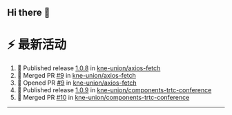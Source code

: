 ## Hi there 👋

<!--

**Here are some ideas to get you started:**

🙋‍♀️ A short introduction - what is your organization all about?
🌈 Contribution guidelines - how can the community get involved?
👩‍💻 Useful resources - where can the community find your docs? Is there anything else the community should know?
🍿 Fun facts - what does your team eat for breakfast?
🧙 Remember, you can do mighty things with the power of [Markdown](https://docs.github.com/github/writing-on-github/getting-started-with-writing-and-formatting-on-github/basic-writing-and-formatting-syntax)
-->


# ⚡ 最新活动

<!--START_SECTION:activity-->
1. 🚀 Published release [1.0.8](https://github.com/kne-union/axios-fetch/releases/tag/1.0.8) in [kne-union/axios-fetch](https://github.com/kne-union/axios-fetch)
2. 🎉 Merged PR [#9](https://github.com/kne-union/axios-fetch/pull/9) in [kne-union/axios-fetch](https://github.com/kne-union/axios-fetch)
3. 💪 Opened PR [#9](https://github.com/kne-union/axios-fetch/pull/9) in [kne-union/axios-fetch](https://github.com/kne-union/axios-fetch)
4. 🚀 Published release [1.0.9](https://github.com/kne-union/components-trtc-conference/releases/tag/1.0.9) in [kne-union/components-trtc-conference](https://github.com/kne-union/components-trtc-conference)
5. 🎉 Merged PR [#10](https://github.com/kne-union/components-trtc-conference/pull/10) in [kne-union/components-trtc-conference](https://github.com/kne-union/components-trtc-conference)
<!--END_SECTION:activity-->

---
